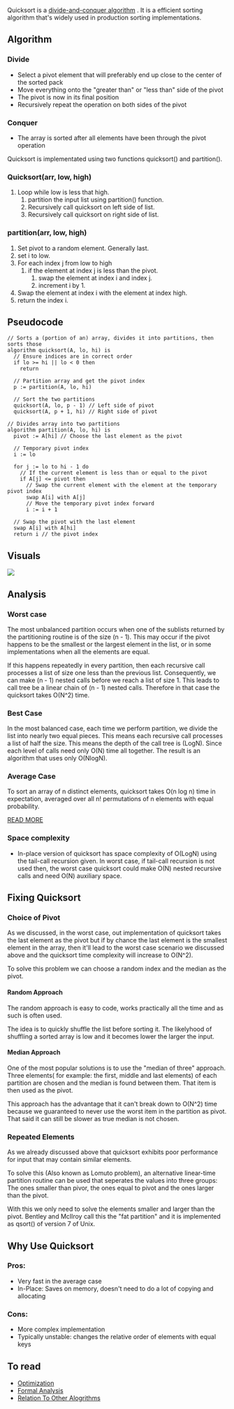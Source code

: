 Quicksort is a [divide-and-conquer algorithm](https://en.wikipedia.org/wiki/Divide-and-conquer_algorithm) . It is a efficient sorting algorithm that's widely used in production sorting implementations.

## Algorithm
### Divide
- Select a pivot element that will preferably end up close to the center of the sorted pack
- Move everything onto the "greater than" or "less than" side of the pivot
- The pivot is now in its final position
- Recursively repeat the operation on both sides of the pivot

### Conquer
- The array is sorted after all elements have been through the pivot operation

Quicksort is implementated using two functions quicksort() and partition().

### Quicksort(arr, low, high)
1. Loop while low is less that high.
    1. partition the input list using partition() function.
    2. Recursively call quicksort on left side of list.
    3. Recursively call quicksort on right side of list.

### partition(arr, low, high)
1. Set pivot to a random element. Generally last.
2. set i to low.
3. For each index j from low to high
    1. if the element at index j is less than the pivot.
        1. swap the element at index i and index j.
        2. increment i by 1.
4. Swap the element at index i with the element at index high.
5. return the index i.

## Pseudocode
```
// Sorts a (portion of an) array, divides it into partitions, then sorts those
algorithm quicksort(A, lo, hi) is 
  // Ensure indices are in correct order
  if lo >= hi || lo < 0 then 
    return
    
  // Partition array and get the pivot index
  p := partition(A, lo, hi) 
      
  // Sort the two partitions
  quicksort(A, lo, p - 1) // Left side of pivot
  quicksort(A, p + 1, hi) // Right side of pivot

// Divides array into two partitions
algorithm partition(A, lo, hi) is 
  pivot := A[hi] // Choose the last element as the pivot

  // Temporary pivot index
  i := lo

  for j := lo to hi - 1 do 
    // If the current element is less than or equal to the pivot
    if A[j] <= pivot then 
      // Swap the current element with the element at the temporary pivot index
      swap A[i] with A[j]
      // Move the temporary pivot index forward
      i := i + 1

  // Swap the pivot with the last element
  swap A[i] with A[hi]
  return i // the pivot index
```

## Visuals 
![](https://www.youtube.com/watch?v=8hEyhs3OV1w)

## Analysis
### Worst case
The most unbalanced partition occurs when one of the sublists returned by the partitioning routine is of the size (n - 1). This may occur if the pivot happens to be the smallest or the largest element in the list, or in some implementations when all the elements are equal.

If this happens repeatedly in every partition, then each recursive call processes a list of size one less than the previous list. Consequently, we can make (n - 1) nested calls before we reach a list of size 1. This leads to call tree be a linear chain of (n - 1) nested calls. Therefore in that case the quicksort takes O(N^2) time.

### Best Case
In the most balanced case, each time we perform partition, we divide the list into nearly two equal pieces. This means each recursive call processes a list of half the size. This means the depth of the call tree is (LogN). Since each level of calls need only O(N) time all together. The result is an algorithm that uses only O(NlogN).

### Average Case
To sort an array of n distinct elements, quicksort takes O(n log n) time in expectation, averaged over all n! permutations of n elements with equal probability.

[READ MORE](https://en.wikipedia.org/wiki/Quicksort#Formal_analysis)

### Space complexity
- In-place version of quicksort has space complexity of O(LogN) using the tail-call recursion given. In worst case, if tail-call recursion is not used then, the worst case quicksort could make O(N) nested recursive calls and need O(N) auxiliary space.

## Fixing Quicksort
### Choice of Pivot
As we discussed, in the worst case, out implementation of quicksort takes the last element as the pivot but if by chance the last element is the smallest element in the array, then it'll lead to the worst case scenario we discussed above and the quicksort time complexity will increase to O(N^2).

To solve this problem we can choose a random index and the median as the pivot.

#### Random Approach 
The random approach is easy to code, works practically all the time and as such is often used. 

The idea is to quickly shuffle the list before sorting it. The likelyhood of shuffling a sorted array is low and it becomes lower the larger the input.

#### Median Approach
One of the most popular solutions is to use the "median of three" approach. Three elements( for example: the first, middle and last elements) of each partition are chosen and the median is found between them. That item is then used as the pivot.

This approach has the advantage that it can't break down to O(N^2) time because we guaranteed to never use the worst item in the partition as pivot. That said it can still be slower as true median is not chosen.

### Repeated Elements
As we already discussed above that quicksort exhibits poor performance for input that may contain similar elements.

To solve this (Also known as Lomuto problem), an alternative linear-time partition routine can be used that seperates the values into three groups: The ones smaller than pivor, the ones equal to pivot and the ones larger than the pivot. 

With this we only need to solve the elements smaller and larger than the pivot. Bentley and McIlroy call this the "fat partition" and it is implemented as qsort() of version 7 of Unix.

## Why Use Quicksort
### Pros:
- Very fast in the average case
- In-Place: Saves on memory, doesn't need to do a lot of copying and allocating

### Cons:
- More complex implementation
- Typically unstable: changes the relative order of elements with equal keys

## To read
- [Optimization](https://en.wikipedia.org/wiki/Quicksort#Optimizations)
- [Formal Analysis](https://en.wikipedia.org/wiki/Quicksort#Formal_analysis)
- [Relation To Other Alogrithms](https://en.wikipedia.org/wiki/Quicksort#Relation_to_other_algorithms)


